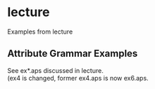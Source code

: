 # lecture
Examples from lecture

## Attribute Grammar Examples

See ex*.aps discussed in lecture.  
(ex4 is changed, former ex4.aps is now ex6.aps.

